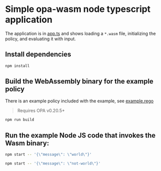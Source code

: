 # Simple opa-wasm node typescript application

The application is in [app.ts](./app.ts) and shows loading a `*.wasm` file,
initializing the policy, and evaluating it with input.

## Install dependencies

```bash
npm install
```

## Build the WebAssembly binary for the example policy

There is an example policy included with the example, see
[example.rego](./example.rego)

> Requires OPA v0.20.5+

```bash
npm run build
```

## Run the example Node JS code that invokes the Wasm binary:

```bash
npm start -- '{\"message\": \"world\"}'
```

```bash
npm start -- '{\"message\": \"not-world\"}'
```
